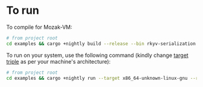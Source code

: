 # To run

To compile for Mozak-VM:

```sh
# from project root
cd examples && cargo +nightly build --release --bin rkyv-serialization
```

To run on your system, use the following command (kindly change [target triple](https://doc.rust-lang.org/cargo/appendix/glossary.html#target) as per your machine's architecture):

```sh
# from project root
cd examples && cargo +nightly run --target x86_64-unknown-linux-gnu --release --bin rkyv-serialization-native --features="native"
```
